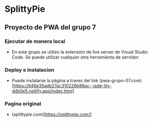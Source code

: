 # SplittyPie
## Proyecto de PWA del grupo 7

### Ejecutar de manera local
- En este grupo se utilizo la extensión de live server de Visual Studio Code. Se puede utilizar cualquier otra herramienta de servidor


### Deploy e instalacion
- Puede instalarse la página a traves del link (pwa-grupo-07.com)[https://646e35adb27ac310226b88ac--jade-lily-ddb0e5.netlify.app/index.html]

### Pagína original
- (splittypie.com)[https://splittypie.com/]
